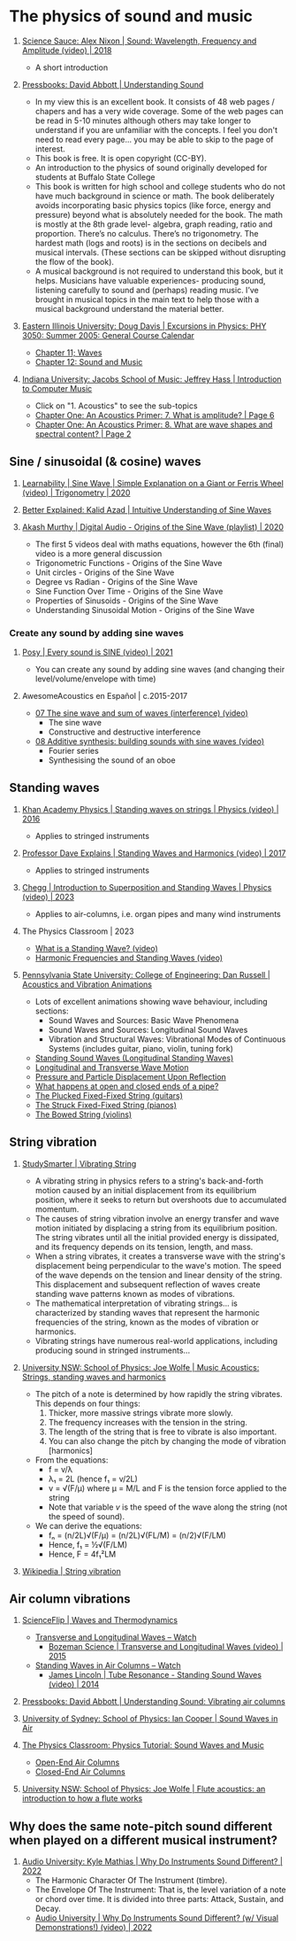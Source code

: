 # The physics of sound and music

1. [Science Sauce: Alex Nixon | Sound: Wavelength, Frequency and Amplitude (video) | 2018](https://www.youtube.com/watch?v=TsQL-sXZOLc)
   - A short introduction

1. [Pressbooks: David Abbott | Understanding Sound](https://pressbooks.pub/sound/)
   - In my view this is an excellent book. It consists of 48 web pages / chapers and has a very wide coverage. Some of the web pages can be read in 5-10 minutes although others may take longer to understand if you are unfamiliar with the concepts. I feel you don't need to read every page... you may be able to skip to the page of interest.
   - This book is free. It is open copyright (CC-BY).
   - An introduction to the physics of sound originally developed for students at Buffalo State College
   - This book is written for high school and college students who do not have much background in science or math. The book deliberately avoids incorporating basic physics topics (like force, energy and pressure) beyond what is absolutely needed for the book. The math is mostly at the 8th grade level- algebra, graph reading, ratio and proportion. There’s no calculus. There’s no trigonometry. The hardest math (logs and roots) is in the sections on decibels and musical intervals. (These sections can be skipped without disrupting the flow of the book).
   - A musical background is not required to understand this book, but it helps. Musicians have valuable experiences- producing sound, listening carefully to sound and (perhaps) reading music. I’ve brought in musical topics in the main text to help those with a musical background understand the material better.

1. [Eastern Illinois University: Doug Davis | Excursions in Physics: PHY 3050: Summer 2005: General Course Calendar](https://ux1.eiu.edu/~cfadd/3050/Ch01Intro/Sched.html)
   - [Chapter 11; Waves](https://ux1.eiu.edu/~cfadd/3050/Ch11Waves/ToC.html)
   - [Chapter 12: Sound and Music](https://ux1.eiu.edu/~cfadd/3050/Ch12Sound/ToC.html)

1. [Indiana University: Jacobs School of Music: Jeffrey Hass | Introduction to Computer Music](https://cmtext.indiana.edu/toc.php)
   - Click on "1. Acoustics" to see the sub-topics
   - [Chapter One: An Acoustics Primer: 7. What is amplitude? | Page 6](https://cmtext.indiana.edu/acoustics/chapter1_amplitude6.php)
   - [Chapter One: An Acoustics Primer: 8. What are wave shapes and spectral content? | Page 2](https://cmtext.indiana.edu/acoustics/chapter1_shape2.php)


## Sine / sinusoidal (& cosine) waves

1. [Learnability | Sine Wave | Simple Explanation on a Giant or Ferris Wheel (video) | Trigonometry | 2020](https://www.youtube.com/watch?v=OfuyQV4SN9c)

1. [Better Explained: Kalid Azad | Intuitive Understanding of Sine Waves](https://betterexplained.com/articles/intuitive-understanding-of-sine-waves/)

1. [Akash Murthy | Digital Audio - Origins of the Sine Wave (playlist) | 2020](https://www.youtube.com/playlist?list=PLbqhA-NKGP6DxFIF7K5AhBY9kawUOOM0H)
   - The first 5 videos deal with maths equations, however the 6th (final) video is a more general discussion
   - Trigonometric Functions - Origins of the Sine Wave
   - Unit circles - Origins of the Sine Wave
   - Degree vs Radian - Origins of the Sine Wave
   - Sine Function Over Time - Origins of the Sine Wave
   - Properties of Sinusoids - Origins of the Sine Wave
   - Understanding Sinusoidal Motion - Origins of the Sine Wave


### Create any sound by adding sine waves

1. [Posy | Every sound is SINE (video) | 2021](https://www.youtube.com/watch?v=UrBZsUBibtk)
   - You can create any sound by adding sine waves (and changing their level/volume/envelope with time)

1. AwesomeAcoustics en Español | c.2015-2017
   - [07 The sine wave and sum of waves (interference) (video)](https://www.youtube.com/watch?v=mtDlA66pMAs)
     * The sine wave
     * Constructive and destructive interference
   - [08 Additive synthesis: building sounds with sine waves (video)](https://www.youtube.com/watch?v=fwtA2-Nhixw)
     * Fourier series
     * Synthesising the sound of an oboe


## Standing waves

1. [Khan Academy Physics | Standing waves on strings | Physics (video) | 2016](https://www.youtube.com/watch?v=gT0IqL1dyyk)
   - Applies to stringed instruments

1. [Professor Dave Explains | Standing Waves and Harmonics (video) | 2017](https://www.youtube.com/watch?v=0Rfushlee0U)
   - Applies to stringed instruments

1. [Chegg | Introduction to Superposition and Standing Waves | Physics (video) | 2023](https://www.youtube.com/watch?v=TsdIhQHaMbY)
   - Applies to air-columns, i.e. organ pipes and many wind instruments

1. The Physics Classroom | 2023
   - [What is a Standing Wave? (video)](https://www.youtube.com/watch?v=aTaT1orpHg8)
   - [Harmonic Frequencies and Standing Waves (video)](https://www.youtube.com/watch?v=Okjtc1UdM6U)

1. [Pennsylvania State University: College of Engineering: Dan Russell | Acoustics and Vibration Animations](https://www.acs.psu.edu/drussell/demos.html)
   - Lots of excellent animations showing wave behaviour, including sections:
     * Sound Waves and Sources: Basic Wave Phenomena
     * Sound Waves and Sources: Longitudinal Sound Waves
     * Vibration and Structural Waves: Vibrational Modes of Continuous Systems (includes guitar, piano, violin, tuning fork)
   - [Standing Sound Waves (Longitudinal Standing Waves)](https://www.acs.psu.edu/drussell/Demos/StandingWaves/StandingWaves.html)
   - [Longitudinal and Transverse Wave Motion](https://www.acs.psu.edu/drussell/Demos/waves/wavemotion.html)
   - [Pressure and Particle Displacement Upon Reflection](https://www.acs.psu.edu/drussell/Demos/Reflect-Particles/Reflect-Particles.html)
   - [What happens at open and closed ends of a pipe?](https://www.acs.psu.edu/drussell/Demos/Pipe-Ends/pipe-ends.html)
   - [The Plucked Fixed-Fixed String (guitars)](https://www.acs.psu.edu/drussell/Demos/Pluck-Fourier/Pluck-Fourier.html)
   - [The Struck Fixed-Fixed String (pianos)](https://www.acs.psu.edu/drussell/Demos/StruckString/Struck-Fourier.html)
   - [The Bowed String (violins)](https://www.acs.psu.edu/drussell/Demos/Bowed-String/Bowed-String.html)


## String vibration

1. [StudySmarter | Vibrating String](https://www.studysmarter.co.uk/explanations/physics/waves-physics/vibrating-string/)
   - A vibrating string in physics refers to a string's back-and-forth motion caused by an initial displacement from its equilibrium position, where it seeks to return but overshoots due to accumulated momentum.
   - The causes of string vibration involve an energy transfer and wave motion initiated by displacing a string from its equilibrium position. The string vibrates until all the initial provided energy is dissipated, and its frequency depends on its tension, length, and mass.
   - When a string vibrates, it creates a transverse wave with the string's displacement being perpendicular to the wave's motion. The speed of the wave depends on the tension and linear density of the string. This displacement and subsequent reflection of waves create standing wave patterns known as modes of vibrations.
   - The mathematical interpretation of vibrating strings... is characterized by standing waves that represent the harmonic frequencies of the string, known as the modes of vibration or harmonics.
   - Vibrating strings have numerous real-world applications, including producing sound in stringed instruments...

1. [University NSW: School of Physics: Joe Wolfe | Music Acoustics: Strings, standing waves and harmonics](https://www.phys.unsw.edu.au/jw/strings.html)
   - The pitch of a note is determined by how rapidly the string vibrates. This depends on four things:
     1. Thicker, more massive strings vibrate more slowly.
     1. The frequency increases with the tension in the string.
     1. The length of the string that is free to vibrate is also important.
     1. You can also change the pitch by changing the mode of vibration [harmonics]
   - From the equations:
     * f  = v/λ
     * λ₁ = 2L (hence f₁ = v/2L)
     * v  = √(F/μ)  where μ  = M/L and F is the tension force applied to the string
     * Note that variable *v* is the speed of the wave along the string (not the speed of sound).
   - We can derive the equations:
     * fₙ = (n/2L)√(F/μ) = (n/2L)√(FL/M) = (n/2)√(F/LM)
     * Hence, f₁ = ½√(F/LM)
     * Hence, F  = 4f₁²LM

1. [Wikipedia | String vibration](https://en.wikipedia.org/wiki/String_vibration)


## Air column vibrations

1. [ScienceFlip | Waves and Thermodynamics](https://www.scienceflip.com.au/subjects/physics/wavesandthermodynamics/)
   - [Transverse and Longitudinal Waves – Watch](https://www.scienceflip.com.au/subjects/physics/wavesandthermodynamics/watch2/)
     * [Bozeman Science | Transverse and Longitudinal Waves (video) | 2015](https://www.youtube.com/watch?v=pqJzn8Y1HFw)
   - [Standing Waves in Air Columns – Watch](https://www.scienceflip.com.au/subjects/physics/wavesandthermodynamics/watch21/)
     * [James Lincoln | Tube Resonance - Standing Sound Waves (video) | 2014](https://www.youtube.com/watch?v=bHdHaYNX4Tk)

1. [Pressbooks: David Abbott | Understanding Sound: Vibrating air columns](https://pressbooks.pub/sound/chapter/vibrating-air-columns/)

1. [University of Sydney: School of Physics: Ian Cooper | Sound Waves in Air](https://d-arora.github.io/VisualPhysics/mod31/m31_pipesA.htm)

1. [The Physics Classroom: Physics Tutorial: Sound Waves and Music](https://www.physicsclassroom.com/class/sound)
   - [Open-End Air Columns](https://www.physicsclassroom.com/class/sound/Lesson-5/Open-End-Air-Columns)
   - [Closed-End Air Columns](https://www.physicsclassroom.com/class/sound/Lesson-5/Closed-End-Air-Columns)

1. [University NSW: School of Physics: Joe Wolfe | Flute acoustics: an introduction to how a flute works](https://www.phys.unsw.edu.au/jw/fluteacoustics.html)


## Why does the same note-pitch sound different when played on a different musical instrument?

1. [Audio University: Kyle Mathias | Why Do Instruments Sound Different? | 2022](https://audiouniversityonline.com/why-do-instruments-sound-different/)
   - The Harmonic Character Of The Instrument (timbre).
   - The Envelope Of The Instrument: That is, the level variation of a note or chord over time. It is divided into three parts: Attack, Sustain, and Decay.
   - [Audio University | Why Do Instruments Sound Different? (w/ Visual Demonstrations!) (video) | 2022](https://www.youtube.com/watch?v=GLnrysQ1Erg)

